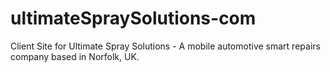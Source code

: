 # ultimateSpraySolutions-com
Client Site for Ultimate Spray Solutions - A mobile automotive smart repairs company based in Norfolk, UK.  
